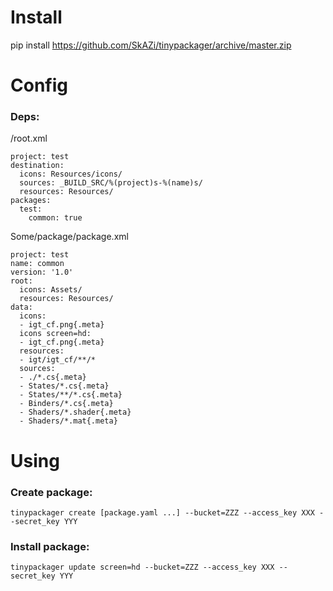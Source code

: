 # Install

pip install https://github.com/SkAZi/tinypackager/archive/master.zip

# Config

### Deps:

/root.xml

```
project: test
destination:
  icons: Resources/icons/
  sources: _BUILD_SRC/%(project)s-%(name)s/
  resources: Resources/
packages:
  test:
    common: true
```

Some/package/package.xml

```
project: test
name: common
version: '1.0'
root:
  icons: Assets/
  resources: Resources/
data:
  icons:
  - igt_cf.png{.meta}
  icons screen=hd:
  - igt_cf.png{.meta}
  resources:
  - igt/igt_cf/**/*
  sources:
  - ./*.cs{.meta}
  - States/*.cs{.meta}
  - States/**/*.cs{.meta}
  - Binders/*.cs{.meta}
  - Shaders/*.shader{.meta}
  - Shaders/*.mat{.meta}
```

# Using

### Create package:

```
tinypackager create [package.yaml ...] --bucket=ZZZ --access_key XXX --secret_key YYY
```

### Install package:

```
tinypackager update screen=hd --bucket=ZZZ --access_key XXX --secret_key YYY
```